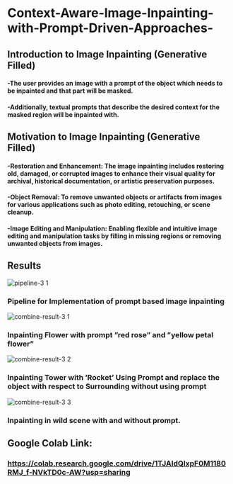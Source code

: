# Context-Aware-Image-Inpainting-with-Prompt-Driven-Approaches-

## Introduction to Image Inpainting (Generative Filled)
#### -The user provides an image with a prompt of the object which needs to be inpainted and that part will be masked.
#### -Additionally, textual prompts that describe the desired context for the masked region will be inpainted with.

## Motivation to Image Inpainting (Generative Filled)
#### -Restoration and Enhancement: The image inpainting includes restoring old, damaged, or corrupted images to enhance their visual quality for archival, historical documentation, or artistic preservation purposes.
#### -Object Removal: To remove unwanted objects or artifacts from images for various applications such as photo editing, retouching, or scene cleanup.
#### -Image Editing and Manipulation: Enabling flexible and intuitive image editing and manipulation tasks by filling in missing regions or removing unwanted objects from images.



## Results
![pipeline-3 1](https://github.com/user-attachments/assets/3381ff84-7306-40ce-86de-950e56c6d726)
### Pipeline for Implementation of prompt based image inpainting

![combine-result-3 1](https://github.com/user-attachments/assets/c48814a6-7929-4712-b436-cfa4b4fc9dfc)
###  Inpainting Flower with prompt ”red rose” and ”yellow petal flower”


![combine-result-3 2](https://github.com/user-attachments/assets/f32ebf8c-5f7c-4301-a126-cd5c72316b3c)
### Inpainting Tower with ’Rocket’ Using Prompt and replace the object with respect to Surrounding without using prompt


![combine-result-3 3](https://github.com/user-attachments/assets/a444f017-8fcb-405e-98d1-aa80f2c07b41)
### Inpainting in wild scene with and without prompt.

## Google Colab Link:
### https://colab.research.google.com/drive/1TJAIdQlxpF0M1180RMJ_f-NVkTD0c-AW?usp=sharing






